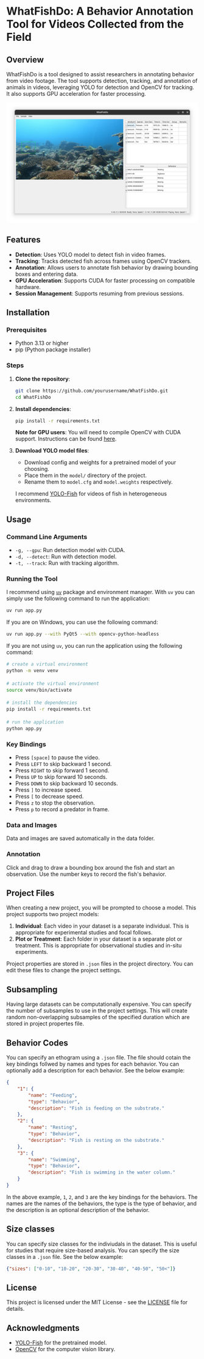 # WhatFishDo: A Behavior Annotation Tool for Videos Collected from the Field

## Overview

WhatFishDo is a tool designed to assist researchers in annotating behavior from video footage. The tool supports detection, tracking, and annotation of animals in videos, leveraging YOLO for detection and OpenCV for tracking. It also supports GPU acceleration for faster processing.

![WhatFishDo](ui.png)

## Features

- **Detection**: Uses YOLO model to detect fish in video frames.
- **Tracking**: Tracks detected fish across frames using OpenCV trackers.
- **Annotation**: Allows users to annotate fish behavior by drawing bounding boxes and entering data.
- **GPU Acceleration**: Supports CUDA for faster processing on compatible hardware.
- **Session Management**: Supports resuming from previous sessions.

## Installation

### Prerequisites

- Python 3.13 or higher
- pip (Python package installer)

### Steps

1. **Clone the repository**:
    
    ```sh
    git clone https://github.com/yourusername/WhatFishDo.git
    cd WhatFishDo
    ```

2. **Install dependencies**:
    
    ```sh
    pip install -r requirements.txt
    ```

    **Note for GPU users**: You will need to compile OpenCV with CUDA support. Instructions can be found [here](https://gist.github.com/minhhieutruong0705/8f0ec70c400420e0007c15c98510f133). 

3. **Download YOLO model files**:
    - Download config and weights for a pretrained model of your choosing.
    - Place them in the `model/` directory of the project.
    - Rename them to `model.cfg` and `model.weights` respectively. 
    
    I recommend [YOLO-Fish](https://github.com/tamim662/YOLO-Fish/tree/main) for videos of fish in heterogeneous environments.

## Usage

### Command Line Arguments

- `-g, --gpu`: Run detection model with CUDA.
- `-d, --detect`: Run with detection model.
- `-t, --track`: Run with tracking algorithm.

### Running the Tool

I recommend using [`uv`](https://docs.astral.sh/uv/) package and environment manager. With `uv` you can simply use the following command to run the application:

```sh
uv run app.py
```

If you are on Windows, you can use the following command:

```sh
uv run app.py --with PyQt5 --with opencv-python-headless
```

If you are not using `uv`, you can run the application using the following command:

```sh
# create a virtual environment
python -m venv venv

# activate the virtual environment
source venv/bin/activate

# install the dependencies
pip install -r requirements.txt

# run the application
python app.py
```

### Key Bindings

- Press `[space]` to pause the video.
- Press `LEFT` to skip backward 1 second.
- Press `RIGHT` to skip forward 1 second.
- Press `UP` to skip forward 10 seconds.
- Press `DOWN` to skip backward 10 seconds.
- Press `]` to increase speed.
- Press `[` to decrease speed.
- Press `z` to stop the observation.
- Press `p` to record a predator in frame.

### Data and Images

Data and images are saved automatically in the data folder.

### Annotation

Click and drag to draw a bounding box around the fish and start an observation. Use the number keys to record the fish's behavior.

## Project Files

When creating a new project, you will be prompted to choose a model. This project supports two project models:

1. **Individual**: Each video in your dataset is a separate individual. This is appropriate for experimental studies and focal follows.
2. **Plot or Treatment**: Each folder in your dataset is a separate plot or treatment. This is appropriate for observational studies and in-situ experiments.

Project properties are stored in `.json` files in the project directory. You can edit these files to change the project settings.

## Subsampling

Having large datasets can be computationally expensive. You can specify the number of subsamples to use in the project settings. This will create random non-overlapping subsamples of the specified duration which are stored in project propertes file.

## Behavior Codes

You can specify an ethogram using a `.json` file. The file should cotain the key bindings follwed by names and types for each behavior. You can optionally add a description for each behavior. See the below example:

```json
{
    "1": {
        "name": "Feeding",
        "type": "Behavior",
        "description": "Fish is feeding on the substrate."
    },
    "2": {
        "name": "Resting",
        "type": "Behavior",
        "description": "Fish is resting on the substrate."
    },
    "3": {
        "name": "Swimming",
        "type": "Behavior",
        "description": "Fish is swimming in the water column."
    }
}
```

In the above example, `1`, `2`, and `3` are the key bindings for the behaviors. The names are the names of the behaviors, the type is the type of behavior, and the description is an optional description of the behavior.

## Size classes

You can specify size classes for the indiviudals in the dataset. This is useful for studies that require size-based analysis. You can specify the size classes in a `.json` file. See the below example:

```json
{"sizes": ["0-10", "10-20", "20-30", "30-40", "40-50", "50<"]}
```

## License

This project is licensed under the MIT License - see the [LICENSE](LICENSE) file for details.

## Acknowledgments

- [YOLO-Fish](https://github.com/tamim662/YOLO-Fish/tree/main) for the pretrained model.
- [OpenCV](https://opencv.org/) for the computer vision library.